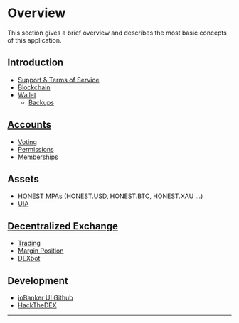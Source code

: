 # Overview

This section gives a brief overview and describes the most basic concepts
of this application.

## Introduction
 * [Support & Terms of Service](introduction/tos.md)
 * [Blockchain](introduction/blockchain.md)
 * [Wallet](introduction/wallets.md)
    * [Backups](introduction/backups.md)


## [Accounts](accounts/general.md)
 * [Voting](accounts/voting.md)
 * [Permissions](accounts/permissions.md)
 * [Memberships](accounts/membership.md)

## Assets
 * [HONEST MPAs](assets/mpa.md) (HONEST.USD, HONEST.BTC, HONEST.XAU ...)
 * [UIA](assets/uia.md)

## [Decentralized Exchange](dex/introduction.md)
 * [Trading](dex/trading.md)
 * [Margin Position](dex/margin.md)
 * [DEXbot](dex/dexbot.md)

## Development
 * [ioBanker UI Github](https://github.com/ioBanker/bitshares-ui)
 * [HackTheDEX](introduction/hackthedex.md)

----------
